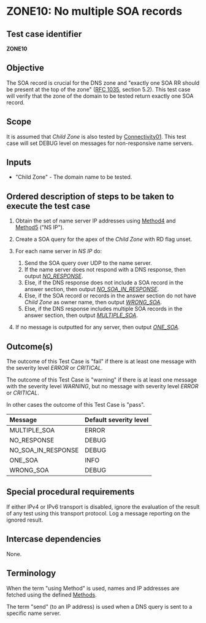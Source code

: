 # ZONE10: No multiple SOA records


## Test case identifier
**ZONE10**


## Objective

The SOA record is crucial for the DNS zone and "exactly one SOA RR should
be present at the top of the zone" ([RFC 1035][RFC 1035#5.2], section 5.2).
This test case will verify that the zone of the domain to be tested return
exactly one SOA record.


## Scope

It is assumed that *Child Zone* is also tested by [Connectivity01]. This test
case will set DEBUG level on messages for non-responsive name servers.


## Inputs

* "Child Zone" - The domain name to be tested.


## Ordered description of steps to be taken to execute the test case

1. Obtain the set of name server IP addresses using [Method4] and [Method5]
   ("NS IP").

2. Create a SOA query for the apex of the *Child Zone* with RD flag unset.

3. For each name server in *NS IP* do:
   1. Send the SOA query over UDP to the name server.
   2. If the name server does not respond with a DNS response, then
      output *[NO_RESPONSE]*.
   3. Else, if the DNS response does not include a SOA record in the
      answer section, then output *[NO_SOA_IN_RESPONSE]*.
   4. Else, if the SOA record or records in the answer section do not
      have *Child Zone* as owner name, then output *[WRONG_SOA]*.
   5. Else, if the DNS response includes multiple SOA records in the
      answer section, then output *[MULTIPLE_SOA]*.

4. If no message is outputted for any server, then output *[ONE_SOA]*.


## Outcome(s)

The outcome of this Test Case is "fail" if there is at least one message
with the severity level *ERROR* or *CRITICAL*.

The outcome of this Test Case is "warning" if there is at least one message
with the severity level *WARNING*, but no message with severity level
*ERROR* or *CRITICAL*.

In other cases the outcome of this Test Case is "pass".

Message                       | Default severity level
:-----------------------------|:-----------------------------------
MULTIPLE_SOA                  | ERROR
NO_RESPONSE                   | DEBUG
NO_SOA_IN_RESPONSE            | DEBUG
ONE_SOA                       | INFO
WRONG_SOA                     | DEBUG


## Special procedural requirements

If either IPv4 or IPv6 transport is disabled, ignore the evaluation of the
result of any test using this transport protocol. Log a message reporting
on the ignored result.


## Intercase dependencies

None.


## Terminology

When the term "using Method" is used, names and IP addresses are fetched
using the defined [Methods].

The term "send" (to an IP address) is used when a DNS query is sent to
a specific name server.


[Connectivity01]:            ../Connectivity-TP/connectivity01.md
[MULTIPLE_SOA]:              #outcomes
[Method4]:                   ../Methods.md#method-4-obtain-glue-address-records-from-parent
[Method5]:                   ../Methods.md#method-5-obtain-the-name-server-address-records-from-child
[Methods]:                   ../Methods.md
[NO_RESPONSE]:               #outcomes
[NO_SOA_IN_RESPONSE]:        #outcomes
[ONE_SOA]:                   #outcomes
[RFC 1035#5.2]:              https://tools.ietf.org/html/rfc1035#section-5.2
[WRONG_SOA]:                 #outcomes
[terminology]:               #terminology

